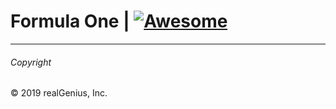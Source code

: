 # Formula One | [![Awesome](https://awesome.re/badge.svg)](https://awesome.re)

---
###### Copyright

© 2019 realGenius, Inc.
